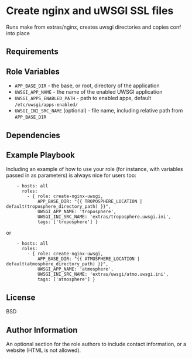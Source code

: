 Create nginx and uWSGI SSL files
=========

Runs make from extras/nginx, creates uwsgi directories and copies conf into place

Requirements
------------


Role Variables
--------------

- `APP_BASE_DIR` - the base, or root, directory of the application
- `UWSGI_APP_NAME` - the name of the enabled UWSGI application
- `UWSGI_APPS_ENABLED_PATH` - path to enabled apps, default `/etc/uwsgi/apps-enabled/`
- `UWSGI_INI_SRC_NAME` (optional) - file name, including relative path from `APP_BASE_DIR`

Dependencies
------------


Example Playbook
----------------

Including an example of how to use your role (for instance, with variables passed in as parameters) is always nice for users too:

```
    - hosts: all
      roles:
        - { role: create-nginx-uwsgi,
            APP_BASE_DIR: "{{ TROPOSPHERE_LOCATION | default(troposphere_directory_path) }}",
            UWSGI_APP_NAME: 'troposphere',
            UWSGI_INI_SRC_NAME: 'extras/troposphere.uwsgi.ini',
            tags: ['troposphere'] }
```

or

```
    - hosts: all
      roles:
        - { role: create-nginx-uwsgi,
            APP_BASE_DIR: "{{ ATMOSPHERE_LOCATION | default(atmosphere_directory_path) }}",
            UWSGI_APP_NAME: 'atmosphere',
            UWSGI_INI_SRC_NAME: 'extras/uwsgi/atmo.uwsgi.ini',
            tags: ['atmosphere'] }
```

License
-------

BSD

Author Information
------------------

An optional section for the role authors to include contact information, or a website (HTML is not allowed).
